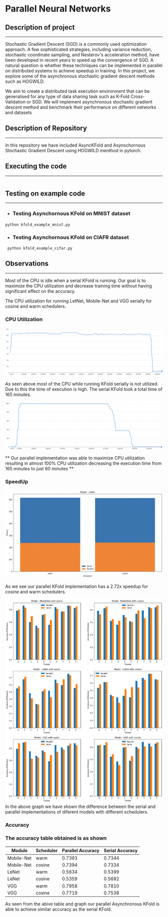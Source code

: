 # Parallel Neural Networks

## Description of project
---

Stochastic Gradient Descent (SGD) is a commonly used optimization approach. A few
sophisticated strategies, including variance reduction, stochastic coordinate sampling, and
Nesterov's acceleration method, have been developed in recent years to speed up the
convergence of SGD. A natural question is whether these techniques can be implemented in
parallel on distributed systems to achieve speedup in training.
In this project, we explore some of the asynchronous stochastic gradient descent methods
such as HOGWILD. 

We aim to create a distributed task execution
environment that can be generalised for any type of data sharing task such as K-Fold
Cross-Validation or SGD. We will implement asynchronous stochastic gradient descent
method and benchmark their performance on different networks and datasets

## Description of Repository
---

In this repository we have included AsyncKFold and Asynschornous Stochastic Gradient Descent using HOGWILD menthod in pytorch. 


## Executing the code
---

```

```

## Testing on example code
---
- ### Testing Asynchornous KFold on MNIST dataset

```
python kfold_example_mnist.py 
```

 - ### Testing Asynchornous KFold on CIAFR dataset
```
 python kfold_example_cifar.py
 ```

## Observations 
---
 Most of the CPU is idle when a serial KFold is running. Our goal is to maximize the CPU utilization and decrease training time without having significant effect on the accuracy.

The CPU utilization for running LetNet, Mobile-Net and VGG serially for cosine and warm schedulers.

### CPU Utilization

![Serial CPU utilization](./asset/CPU-Usage-Non-Parallel.png)

As seen above most of the CPU while running KFold serially is not utilized. Due to this the time of execution is high.
The serial KFold took a total time of 165 minutes.


![Parallel CPU utilization](./asset/CPU-Usage-Parallel.png)

** Our parallel implementation was able to maximize CPU utilization resulting in almost 100% CPU utilization decreasing the execution time from 165 minutes to just 80 minutes **



### SpeedUp

![LeNet Speedup Graph](./asset/lenet-speedup.png)

As we see our parallel KFold implementation has a 2.72x speedup for cosine and warm schedulers.


<img src="./asset/class-accuracies.png" width="800px" height ="650px"  >
In the above graph we have shown the difference between the serial and parallel implementations of diferent models with different schedulers. 


### Accuracy

### The accuracy table obtained is as shown

| Module | Scheduler | Parallel Accuracy | Serial Accuracy |
--- | --- | --- | --- 
 | Mobile-Net | warm  | 0.7393 | 0.7344
 | Mobile-Net | cosine | 0.7394 | 0.7334
 | LeNet | warm| 0.5634 | 0.5399
 | LeNet | cosine | 0.5359 | 0.5682
 | VGG | warm | 0.7958 | 0.7810
 | VGG | cosine | 0.7719 | 0.7538

 As seen from the abive table and graph our parallel Asynchronous KFold is able to achieve similar accuracy as the serial KFold.


 

